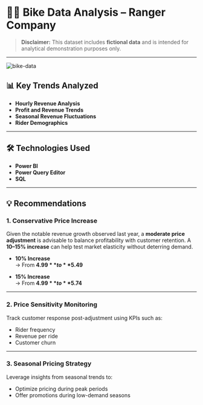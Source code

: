# 🚴‍♂️ Bike Data Analysis – Ranger Company

> **Disclaimer:** This dataset includes **fictional data** and is intended for analytical demonstration purposes only.

---

![bike-data](https://github.com/user-attachments/assets/afcf91c1-3a7a-4f37-a938-77e58ecd981a)



## 📊 Key Trends Analyzed

- **Hourly Revenue Analysis**
- **Profit and Revenue Trends**
- **Seasonal Revenue Fluctuations**
- **Rider Demographics**

---

## 🛠️ Technologies Used

- **Power BI**
- **Power Query Editor**
- **SQL**

---

## 💡 Recommendations

### 1. **Conservative Price Increase**

Given the notable revenue growth observed last year, a **moderate price adjustment** is advisable to balance profitability with customer retention. A **10–15% increase** can help test market elasticity without deterring demand.

- **10% Increase**  
  → From **$4.99** to **$5.49**

- **15% Increase**  
  → From **$4.99** to **$5.74**

---

### 2. **Price Sensitivity Monitoring**

Track customer response post-adjustment using KPIs such as:
- Rider frequency
- Revenue per ride
- Customer churn

---

### 3. **Seasonal Pricing Strategy**

Leverage insights from seasonal trends to:
- Optimize pricing during peak periods
- Offer promotions during low-demand seasons
